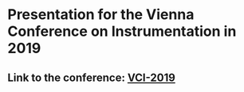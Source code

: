 # Presentation for the Vienna Conference on Instrumentation in 2019
## Link to the conference: [VCI-2019](https://indico.cern.ch/event/716539)
